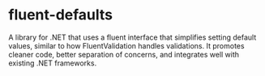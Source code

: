 # fluent-defaults
A library for .NET that uses a fluent interface that simplifies setting default values, similar to how FluentValidation handles validations. It promotes cleaner code, better separation of concerns, and integrates well with existing .NET frameworks.
